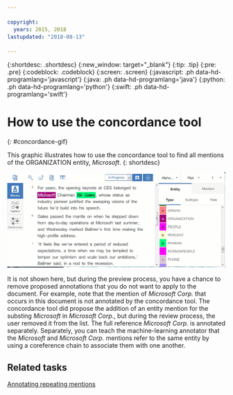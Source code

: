 ```yaml
---

copyright:
  years: 2015, 2018
lastupdated: "2018-08-13"

---
```


{:shortdesc: .shortdesc}
{:new_window: target="_blank"}
{:tip: .tip}
{:pre: .pre}
{:codeblock: .codeblock}
{:screen: .screen}
{:javascript: .ph data-hd-programlang='javascript'}
{:java: .ph data-hd-programlang='java'}
{:python: .ph data-hd-programlang='python'}
{:swift: .ph data-hd-programlang='swift'}

# How to use the concordance tool
{: #concordance-gif}

This graphic illustrates how to use the concordance tool to find all mentions of the ORGANIZATION entity, *Microsoft*.
{: shortdesc}

![Shows the user starting the concordance tool, and then selecting Microsoft. When prompted, the user chooses to preview, and then apply and review the mentions. She removes the Microsoft reference that is part of the word Microsoft Corp. but applies the ORGANIZATION entity type to all of the other mentions that are found by the tool.](images/concordance1.gif)

It is not shown here, but during the preview process, you have a chance to remove proposed annotations that you do not want to apply to the document. For example, note that the mention of *Microsoft Corp.* that occurs in this document is not annotated by the concordance tool. The concordance tool did propose the addition of an entity mention for the substing *Microsoft* in *Microsoft Corp.*, but during the review process, the user removed it from the list. The full reference *Microsoft Corp.* is annotated separately. Separately, you can teach the machine-learning annotator that the *Microsoft* and *Microsoft Corp.* mentions refer to the same entity by using a coreference chain to associate them with one another.

## Related tasks

[Annotating repeating mentions](/docs/services/knowledge-studio/user-guide.html#wks_haconcordance)
